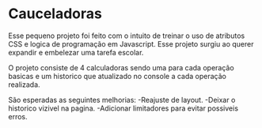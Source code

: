 # Cauceladoras

Esse pequeno projeto foi feito com o intuito de treinar o uso de atributos CSS e logica de programação em Javascript. Esse projeto surgiu ao querer expandir e embelezar uma tarefa escolar.


O projeto consiste de 4 calculadoras sendo uma para cada operação basicas e um historico que atualizado no console a cada operação realizada.

São esperadas as seguintes melhorias:
-Reajuste de layout.
-Deixar o historico vizivel na pagina.
-Adicionar limitadores para evitar possiveis erros.
